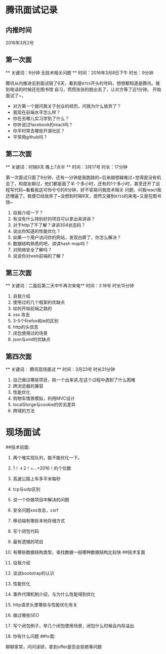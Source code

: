 # 腾讯面试记录
## 内推时间
2016年3月2号

## 第一次面
** 关键词：9分钟 无技术相关问题 **
时间：2016年3月8日下午 时长：9分钟

腾讯从内推进去到面试隔了6天，看到是`0755`开头的号码，想想都知道是腾讯。接到电话的时候还在图书馆
自习，慌慌张张的跑出去了，让对方等了近1分钟。 开始面试了~，
- 对方第一个就问我关于创业的经历，问我为什么放弃了？
- 我现在前端水平怎么样？  
- 你在去哪儿实习学到了什么？
- 你听说过facebook的react吗？
- 你平时常去哪些开源社区？
- 平常用github吗？

## 第二次面
** 关键词：时隔9天 晚上7点半 **
时间：3月17号 时长：17分钟

第一次面试只面了9分钟，还有一分钟是我跑路的~后来越想越难过~觉得是没有机会了，和朋友聊过，他们都是面了半
个多小时，还有的1个多小时，甚至还开了远程写代码~看看我这可怜兮兮的9分钟，好不容易问我技术相关
问题，问我react我还懵逼了。我便已经放弃了~没想到时隔9天，居然又接到`0755`的来电~又是在图书馆~  

1. 自我介绍一下？
2. 有没有什么特别好的项目可以拿出来讲讲？
3. 对于http了不了解？讲讲304状态码？
4. 说出你知道的性能优化？
5. 如果一个用户访问你的网站，发现白屏了，你怎么解决？
6. 数据结构熟悉的吧，讲讲hash map吗？
7. 对网络安全了解吗？
8. 说说你对web前端的了解？

## 第三次面
** 关键词：二面后第二天中午再次来电**
时间：3.18号 时长15分钟

1. 自我介绍
2. 使用过的几个框架的优缺点
3. 如何开始前端之路的
4. xss 攻击
5. 3-5个firefox和ie的区别
6. http的头信息
7. 闭包使用过的场景
8. json与xml的优缺点

## 第四次面
** 关键词： 腾讯现场面试 **
时间：3月23号 时长31分钟

1. 自己做过哪些项目，挑一个出来讲,在这个过程中遇到了什么困难
2. 跨浏览器的兼容
3. 性能优化
4. 购物车情景模拟，利用MVC设计
5. localStorge与cookie的优劣差异
6. 跨域的方法

# 现场面试
##技术初面:

1. 两个堆实现队列，能不能优化一下。
2. 1！＋2！+...+2016！的个位数
3. 高速公路上车多平米每秒
4. tcp与udp区别
5. 说一个你做项目中解决的问题
6. 安全问题xxs攻击，csrf
7. 移动端有哪些本地存储方式
8. 写个闭包代码
9. 最有遗憾的项目
10. 有哪些数据结构类型，查找数据一般哪种数据结构比较快
##技术复面

1. 自我介绍
2. 谈谈bootstrap的认识
3. 性能优化
4. 事件代理机制介绍，与为什么性能得到优化
5. http请求头里哪些与性能优化有关
6. 做过哪些SEO
7. 写个闭包例子，举几个闭包使用场景，闭包什么时候会内存溢出
8. 你有什么问题
##hr面:

聊聊家常，问问读研，拿到offer是否会拒绝等问题
